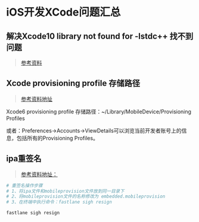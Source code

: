 # iOS开发XCode问题汇总

## 解决Xcode10 library not found for -lstdc++ 找不到问题

> [参考资料](https://www.jianshu.com/p/6d94278d62b3)

## Xcode provisioning profile 存储路径

> [参考资料地址](https://blog.csdn.net/zhouleizhao/article/details/46377173)

Xcode6 provisioning profile 存储路径：~/Library/MobileDevice/Provisioning Profiles

或者：Preferences->Accounts->ViewDetails可以浏览当前开发者账号上的信息，包括所有的Provisioning Profiles。

## ipa重签名

> [参考资料地址：](http://www.cocoachina.com/ios/20180530/23571.html?utm_source=tuicool&utm_medium=referral)

```Bash
# 重签名操作步骤
# 1、将ipa文件和mobileprovision文件放到同一目录下
# 2、将mobileprovision文件的名称修改为 embedded.mobileprovision
# 3、在终端中执行命令：fastlane sigh resign

fastlane sigh resign
```
